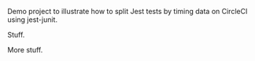 Demo project to illustrate how to split Jest tests by timing data on CircleCI using jest-junit.

Stuff.

More stuff.

